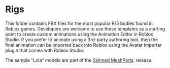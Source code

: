 # Rigs
This folder contains FBX files for the most popular R15 bodies found in Roblox games. Developers are welcome to use these templates as a starting point to create custom animations using the Animation Editor in Roblox Studio. If you prefer to animate using a 3rd-party authoring tool, then the final animation can be imported back into Roblox using the Avatar Importer plugin that comes with Roblox Studio.

The sample "Lola" models are part of the <a href="https://devforum.roblox.com/t/skinned-meshparts-are-live/831011">Skinned MeshParts</a>. release.
